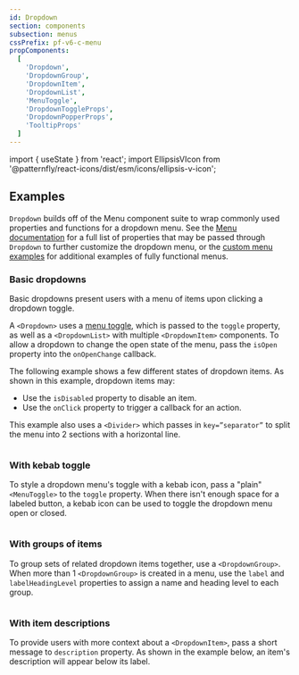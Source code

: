 ```yaml
---
id: Dropdown
section: components
subsection: menus
cssPrefix: pf-v6-c-menu
propComponents:
  [
    'Dropdown',
    'DropdownGroup',
    'DropdownItem',
    'DropdownList',
    'MenuToggle',
    'DropdownToggleProps',
    'DropdownPopperProps',
    'TooltipProps'
  ]
---
```


import { useState } from 'react';
import EllipsisVIcon from '@patternfly/react-icons/dist/esm/icons/ellipsis-v-icon';

## Examples

`Dropdown` builds off of the Menu component suite to wrap commonly used properties and functions for a dropdown menu. See the [Menu documentation](/components/menus/menu) for a full list of properties that may be passed through `Dropdown` to further customize the dropdown menu, or the [custom menu examples](/components/menus/custom-menus) for additional examples of fully functional menus.

### Basic dropdowns

Basic dropdowns present users with a menu of items upon clicking a dropdown toggle.

A `<Dropdown>` uses a [menu toggle](/components/menus/menu-toggle), which is passed to the `toggle` property, as well as a `<DropdownList>` with multiple `<DropdownItem>` components. To allow a dropdown to change the open state of the menu, pass the `isOpen` property into the `onOpenChange` callback.

The following example shows a few different states of dropdown items. As shown in this example, dropdown items may:

- Use the `isDisabled` property to disable an item.
- Use the `onClick` property to trigger a callback for an action.

This example also uses a `<Divider>` which passes in `key=”separator”` to split the menu into 2 sections with a horizontal line.

```ts file="./DropdownBasic.tsx"

```

### With kebab toggle

To style a dropdown menu's toggle with a kebab icon, pass a "plain" `<MenuToggle>` to the `toggle` property. When there isn't enough space for a labeled button, a kebab icon can be used to toggle the dropdown menu open or closed.

```ts file="./DropdownWithKebabToggle.tsx"

```

### With groups of items

To group sets of related dropdown items together, use a `<DropdownGroup>`. When more than 1 `<DropdownGroup>` is created in a menu, use the `label` and `labelHeadingLevel` properties to assign a name and heading level to each group.

```ts file="./DropdownWithGroups.tsx"

```

### With item descriptions

To provide users with more context about a `<DropdownItem>`, pass a short message to `description` property. As shown in the example below, an item's description will appear below its label.

```ts file="./DropdownWithDescriptions.tsx"

```
